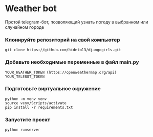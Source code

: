 # Weather bot

Прстой telegram-бот, позволяющий узнать погоду в выбранном или случайном городе

### Клонируйте репозиторий на свой компьютер

```
git clone https://github.com/hideto13/djangogirls.git
```

### Добавьте необходимые переменные в файл main.py

```
YOUR_WEATHER_TOKEN (https://openweathermap.org/api)
YOUR_TELEBOT_TOKEN
```

### Подготовьте виртуальное окружение

```
python -m venv venv
source venv/Scripts/activate
pip install -r requirements.txt
```

### Запустите проект

```
python runserver
```
